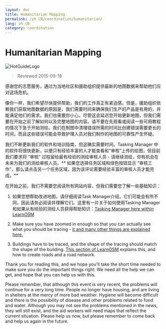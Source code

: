 ```yaml
---
layout: doc
title: Humanitarian Mapping
permalink: /zh_CN/coordination/humanitarian/
lang: zh_CN
category: coordination
---
```


# Humanitarian Mapping

![HotGuideLogo](/images/hot-logo.png)

> Reviewed 2015-09-18

感谢您的志愿服务，通过为当地社区和援助组织提供最新的地图数据来帮助他们应对这场危机。  

像你一样，我们希望尽快提供帮助，我们的工作真正有紧迫感。但是，援助组织依赖我们获取地图数据的原因是，我们需要时间来确保我们生产的产品是有用的，并能满足他们的需求。我们也需要你小心。尽管这会延迟您开始更新地图，但我们需要在开始之前了解如何以及完整地图的内容。请不要在先观看或阅读一些可用教程的情况下急于开始测绘。我们在制图中清理错误所需的时间比创建错误需要更长的时间，而且这些错误可能会导致护理人员对我们制作的地图的可靠性产生怀疑。  

我们不断更新我们的软件和培训指南，但这确实需要时间。Tasking Manager 中的软件将很快更新，以便只有经验丰富的人才能查看和“审核”上传的绘图，但目前我们要求将 “审核” 过程留给最有经验的测绘审核人员 - 请继续测绘，你有机会在未来为我们的测绘审核人员。** 如果您选择任务区域和绿色按钮显示 “审核工作”，那么请点击另一个任务区域，因为该评论需要经验丰富的审核人员才能完成。**  

在开始之前，我们不需要您阅读所有网站内容，但我们需要您了解一些基础知识：  

1. 如果您想帮助改进地图，请仔细阅读Task Manager介绍，它们可能会有所不同，因此请务必阅读并理解它们。这里有一片关于如何使用Tasking Manager和如果从有经验的测绘人员获得帮助知识：[Tasking Manager here within LearnOSM](/en/coordination/tasking-manager/)  

2.  Make sure you have zoomed in enough so that you can actually see what you should be tracing - [it and many other things are explained here.](/en/coordination/remote/)  

3.  Buildings have to be traced, and the shape of the tracing should match the shape of the building. [This section of LearnOSM](/en/coordination/remote-tracing/) explains this, and how to create roads and a road network.  

Thank you for reading this, and we hope you'll take the short time needed to make sure you do the important things right. We need all the help we can get, and hope that you can help us with this.  

Please remember, that although this event is very recent, the problems will continue for a very long time. People no longer have housing, and are living in shelters at the mercy of more bad weather. Hygiene will become difficult and there is the possibility of disease and other problems related to food and water. Although you may not see the problems mentioned in the news, they will still exist, and the aid workers will need maps that reflect the current situation. Please help us now, but please remember to come back and help us again in the future. 